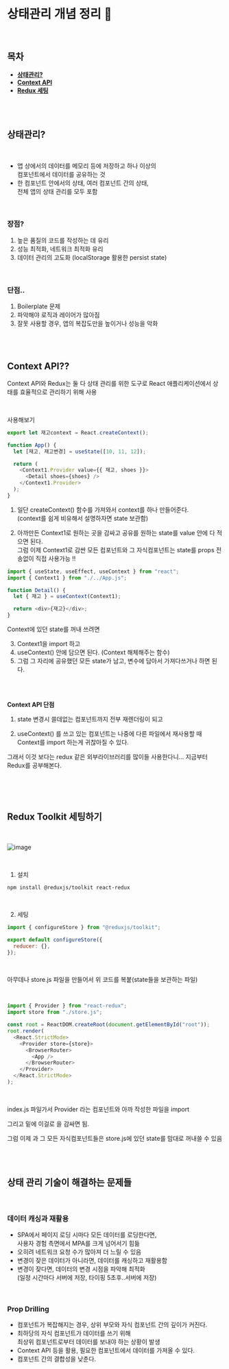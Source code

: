 # 상태관리 개념 정리 📝

<br />

## 목차

- [**상태관리?**](#상태관리)
- [**Context API**](#context-api)
- [**Redux 세팅**](#redux-세팅하기)

<br />
<br />

## 상태관리?

<br />

- 앱 상에서의 데이터를 메모리 등에 저장하고 하나 이상의 <br /> 컴포넌트에서 데이터를 공유하는 것
- 한 컴포넌트 안에서의 상태, 여러 컴포넌트 간의 상태, <br /> 전체 앱의 상태 관리를 모두 포함

<br />

### 장점?

1. 높은 품질의 코드를 작성하는 데 유리
2. 성능 최적화, 네트워크 최적화 유리
3. 데이터 관리의 고도화 (localStorage 활용한 persist state)

<br />

### 단점..

1. Boilerplate 문제
2. 파악해야 로직과 레이어가 많아짐
3. 잘못 사용할 경우, 앱의 복잡도만을 높이거나 성능을 악화

<br />
<br />

## Context API??

<p> Context API와 Redux는 둘 다 상태 관리를 위한 도구로 React 애플리케이션에서 상태를 효율적으로 관리하기 위해 사용</p>

<br />

사용해보기

```js
export let 재고context = React.createContext();

function App() {
  let [재고, 재고변경] = useState([10, 11, 12]);

  return (
    <Context1.Provider value={{ 재고, shoes }}>
      <Detail shoes={shoes} />
    </Context1.Provider>
  );
}
```

1. 일단 createContext() 함수를 가져와서 context를 하나 만들어준다. <br />
   (context를 쉽게 비유해서 설명하자면 state 보관함)

2. 아까만든 Context1로 원하는 곳을 감싸고 공유를 원하는 state를 value 안에 다 적으면 된다. <br />
   그럼 이제 Context1로 감싼 모든 컴포넌트와 그 자식컴포넌트는 state를 props 전송없이 직접 사용가능 !!

```js
import { useState, useEffect, useContext } from "react";
import { Context1 } from "./../App.js";

function Detail() {
  let { 재고 } = useContext(Context1);

  return <div>{재고}</div>;
}
```

Context에 있던 state를 꺼내 쓰려면

3. Context1을 import 하고 <br />
4. useContext() 안에 담으면 된다. (Context 해체해주는 함수)
5. 그럼 그 자리에 공유했던 모든 state가 남고, 변수에 담아서 가져다쓰거나 하면 된다.

<br />
<br />

**Context API 단점**

1. state 변경시 쓸데없는 컴포넌트까지 전부 재렌더링이 되고

2. useContext() 를 쓰고 있는 컴포넌트는 나중에 다른 파일에서 재사용할 때 Context를 import 하는게 귀찮아질 수 있다.

그래서 이것 보다는 redux 같은 외부라이브러리를 많이들 사용한다니... 지금부터 Redux를 공부해본다.

<br />
<br />
<br />

## Redux Toolkit 세팅하기

<br />

![image](https://github.com/LEEJINTAEK/StudyNote/assets/109197023/c200916a-9c1d-4693-aa52-79958ad7f605)

<br />

1. 설치

```shell
npm install @reduxjs/toolkit react-redux
```

<br />

2. 세팅

```js
import { configureStore } from "@reduxjs/toolkit";

export default configureStore({
  reducer: {},
});
```

<br />

<p>아무데나 store.js 파일을 만들어서 위 코드를 복붙(state들을 보관하는 파일) </p>

<br />

```js
import { Provider } from "react-redux";
import store from "./store.js";

const root = ReactDOM.createRoot(document.getElementById("root"));
root.render(
  <React.StrictMode>
    <Provider store={store}>
      <BrowserRouter>
        <App />
      </BrowserRouter>
    </Provider>
  </React.StrictMode>
);
```

<br />

index.js 파일가서 Provider 라는 컴포넌트와 아까 작성한 파일을 import <br />

그리고 밑에 <Provider store={import해온거}> 이걸로 <App/> 을 감싸면 됨. <br />

그럼 이제 <App>과 그 모든 자식컴포넌트들은 store.js에 있던 state를 맘대로 꺼내쓸 수 있음 <br />

<br />
<br />

## 상태 관리 기술이 해결하는 문제들

<br />

### 데이터 캐싱과 재활용

- SPA에서 페이지 로딩 시마다 모든 데이터를 로딩한다면, <br /> 사용자 경험 측면에서 MPA를 크게 넘어서기 힘듦
- 오히려 네트워크 요청 수가 많아져 더 느릴 수 있음
- 변경이 잦은 데이터가 아니라면, 데이터를 캐싱하고 재활용함
- 변경이 잦다면, 데이터의 변경 시점을 파악해 최적화
  <br /> (일정 시간마다 서버에 저장, 타이핑 5초후..서버에 저장)

<br />

### Prop Drilling

- 컴포넌트가 복잡해지는 경우, 상위 부모와 자식 컴포넌트 간의 깊이가 커진다.
- 최하당의 자식 컴포넌트가 데이터를 쓰기 위해 <br />
  최상위 컴포넌트로부터 데이터를 보내야 하는 상황이 발생
- Context API 등을 활용, 필요한 컴포넌트에서 데이터를 가져올 수 있다.
- 컴포넌트 간의 결합성을 낮춘다.
